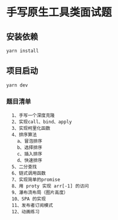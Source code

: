 # 手写原生工具类面试题

## 安装依赖
```
yarn install
```

## 项目启动
```
yarn dev
```

### 题目清单
```
  1、手写一个深度克隆
  2、实现call、bind、apply
  3、实现柯里化函数
  4、排序算法
    a、冒泡排序
    b、选择排序
    c、插入排序
    d、快速排序
  5、二分查找
  6、链式调用函数
  7、实现简单的promise
  8、用 proty 实现 arr[-1] 的访问
  9、瀑布流布局（图片高度）
  10、SPA 的实现
  11、发布者订阅模式
  12、动画练习
```